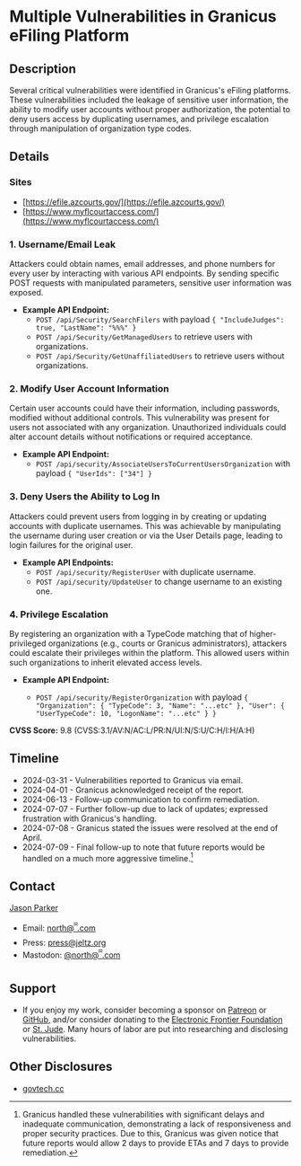 # Multiple Vulnerabilities in Granicus eFiling Platform

## Description

Several critical vulnerabilities were identified in Granicus's eFiling platforms. These vulnerabilities included the leakage of sensitive user information, the ability to modify user accounts without proper authorization, the potential to deny users access by duplicating usernames, and privilege escalation through manipulation of organization type codes.

## Details

### Sites

- [https://efile.azcourts.gov/](https://efile.azcourts.gov/)
- [https://www.myflcourtaccess.com/](https://www.myflcourtaccess.com/)

### 1. Username/Email Leak

Attackers could obtain names, email addresses, and phone numbers for every user by interacting with various API endpoints. By sending specific POST requests with manipulated parameters, sensitive user information was exposed.

- **Example API Endpoint:**
  - `POST /api/Security/SearchFilers` with payload `{ "IncludeJudges": true, "LastName": "%%%" }`
  - `POST /api/Security/GetManagedUsers` to retrieve users with organizations.
  - `POST /api/Security/GetUnaffiliatedUsers` to retrieve users without organizations.

### 2. Modify User Account Information

Certain user accounts could have their information, including passwords, modified without additional controls. This vulnerability was present for users not associated with any organization. Unauthorized individuals could alter account details without notifications or required acceptance.

- **Example API Endpoint:**
  - `POST /api/security/AssociateUsersToCurrentUsersOrganization` with payload `{ "UserIds": ["34"] }`

### 3. Deny Users the Ability to Log In

Attackers could prevent users from logging in by creating or updating accounts with duplicate usernames. This was achievable by manipulating the username during user creation or via the User Details page, leading to login failures for the original user.

- **Example API Endpoints:**
  - `POST /api/security/RegisterUser` with duplicate username.
  - `POST /api/security/UpdateUser` to change username to an existing one.

### 4. Privilege Escalation

By registering an organization with a TypeCode matching that of higher-privileged organizations (e.g., courts or Granicus administrators), attackers could escalate their privileges within the platform. This allowed users within such organizations to inherit elevated access levels.

- **Example API Endpoint:**

  - `POST /api/security/RegisterOrganization` with payload `{ "Organization": { "TypeCode": 3, "Name": "...etc" }, "User": { "UserTypeCode": 10, "LogonName": "...etc" } }`

**CVSS Score:** 9.8 (CVSS:3.1/AV:N/AC:L/PR:N/UI:N/S:U/C:H/I:H/A:H)

## Timeline

- 2024-03-31 - Vulnerabilities reported to Granicus via email.
- 2024-04-01 - Granicus acknowledged receipt of the report.
- 2024-06-13 - Follow-up communication to confirm remediation.
- 2024-07-07 - Further follow-up due to lack of updates; expressed frustration with Granicus's handling.
- 2024-07-08 - Granicus stated the issues were resolved at the end of April.
- 2024-07-09 - Final follow-up to note that future reports would be handled on a much more aggressive timeline.[^1]

## Contact

[Jason Parker](https://linktr.ee/northantara)

- Email: [north@ꩰ.com](mailto:north@ꩰ.com)
- Press: [press@jeltz.org](mailto:press@jeltz.org)
- Mastodon: [@north@ꩰ.com](https://ꩰ.com/@north)

## Support

- If you enjoy my work, consider becoming a sponsor on [Patreon](https://patreon.com/northantara) or [GitHub](https://github.com/sponsors/qwell/), and/or consider donating to the [Electronic Frontier Foundation](https://eff.org/donate) or [St. Jude](https://www.stjude.org/donate). Many hours of labor are put into researching and disclosing vulnerabilities.

## Other Disclosures

- [govtech.cc](https://govtech.cc/)

[^1]: Granicus handled these vulnerabilities with significant delays and inadequate communication, demonstrating a lack of responsiveness and proper security practices. Due to this, Granicus was given notice that future reports would allow 2 days to provide ETAs and 7 days to provide remediation.

